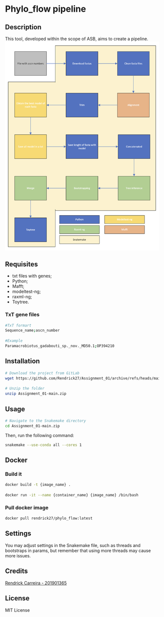 # Phylo_flow pipeline 

## Description
This tool, developed within the scope of ASB, aims to create a pipeline.
![Pipeline](./extras/pictures/pipeline.png)


## Requisites
* txt files with genes;
* Python;
* Mafft;
* modeltest-ng;
* raxml-ng;
* Toytree.

### TxT gene files
```bash
#TxT formart
Sequence_name;ascn_number

#Example
Paramacrobiotus_gadabouti_sp._nov._MD50.1;OP394210
```
## Installation
```bash
# Download the project from GitLab
wget https://github.com/Rendrick27/Assignment_01/archive/refs/heads/main.zip

# Unzip the folder
unzip Assignment_01-main.zip
```

## Usage
```bash
# Navigate to the Snakemake directory
cd Assignment_01-main.zip
```
Then, run the following command:
```bash
snakemake --use-conda all --cores 1
```

## Docker
### Build it
```bash
docker build -t {image_name} .

docker run -it --name {container_name} {image_name} /bin/bash
```
### Pull docker image
```bash
docker pull rendrick27/phylo_flow:latest
```

## Settings
You may adjust settings in the Snakemake file, such as threads and bootstraps in params, but remember that using more threads may cause more issues.

## Credits
<p> <a href= "https://github.com/Rendrick27"> Rendrick Carreira - 201901365 </a> </p>

## License
MIT License